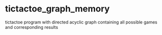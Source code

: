 # tictactoe_graph_memory
tictactoe program with directed acyclic graph containing all possible games and corresponding results
